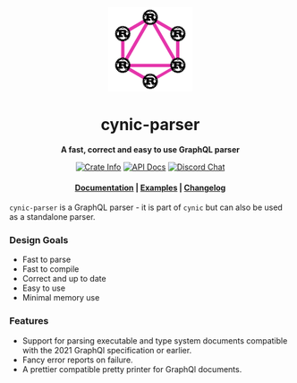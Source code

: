 <div align="center">
  <img src="https://github.com/obmarg/cynic/raw/main/logo.png" width="150"/>
  <h1>cynic-parser</h1>

  <p>
    <strong>A fast, correct and easy to use GraphQL parser</strong>
  </p>

  <p>
    <a href="https://crates.io/crates/cynic"><img alt="Crate Info" src="https://img.shields.io/crates/v/cynic-parser.svg"/></a>
    <a href="https://docs.rs/cynic-parser/"><img alt="API Docs" src="https://img.shields.io/docsrs/cynic-parser"/></a>
    <a href="https://discord.gg/Y5xDmDP"><img alt="Discord Chat" src="https://img.shields.io/discord/754633560933269544"/></a>
  </p>

  <h4>
    <a href="https://docs.rs/cynic-parser">Documentation</a>
    <span> | </span>
    <a href="https://github.com/obmarg/cynic/tree/main/cynic-parser/examples/examples">Examples</a>
    <span> | </span>
    <a href="https://github.com/obmarg/cynic/blob/main/cynic-parser/CHANGELOG.md">Changelog</a>
  </h4>
</div>

`cynic-parser` is a GraphQL parser - it is part of `cynic` but can also
be used as a standalone parser.

### Design Goals

- Fast to parse
- Fast to compile
- Correct and up to date
- Easy to use
- Minimal memory use

### Features

- Support for parsing executable and type system documents compatible with the
  2021 GraphQl specification or earlier.
- Fancy error reports on failure.
- A prettier compatible pretty printer for GraphQl documents.
